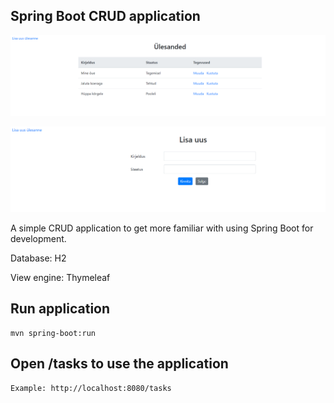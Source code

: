 ## Spring Boot CRUD application

![](Index.png)


![](CreateNew.png)

A simple CRUD application to get more familiar with using Spring Boot for development.

Database: H2

View engine: Thymeleaf

## Run application
```
mvn spring-boot:run
```

## Open /tasks to use the application
```
Example: http://localhost:8080/tasks
```